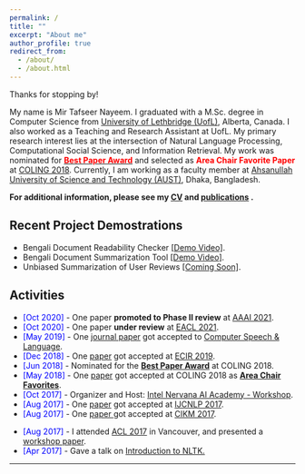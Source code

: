 ```yaml
---
permalink: /
title: ""
excerpt: "About me"
author_profile: true
redirect_from: 
  - /about/
  - /about.html
---
```


Thanks for stopping by!

My name is Mir Tafseer Nayeem. I graduated with a M.Sc. degree in Computer Science from [University of Lethbridge (UofL)](https://www.uleth.ca/), Alberta, Canada. I also worked as a Teaching and Research Assistant at UofL.  My primary research interest lies at the intersection of Natural Language Processing, Computational Social Science, and Information Retrieval. My work was nominated for [<span style="color:Red"> **Best Paper Award**</span>](http://coling2018.org/coling-2018-best-papers/) and selected as <span style="color:Red"> **Area Chair Favorite Paper** </span> at [COLING 2018](http://coling2018.org). Currently, I am working as a faculty member at [Ahsanullah University of Science and Technology (AUST)](http://aust.edu/cse/index.htm), Dhaka, Bangladesh. 

**For additional information, please see my [CV](https://tafseer-nayeem.github.io/cv/) and [publications](https://tafseer-nayeem.github.io/publications/) .**


## Recent Project Demostrations 

* Bengali Document Readability Checker [[Demo Video]](https://youtu.be/U05Pf9Y4tCQ).
* Bengali Document Summarization Tool [[Demo Video]](https://youtu.be/LrnskktiXcg).
* Unbiased Summarization of User Reviews [[Coming Soon]](https://www.youtube.com/channel/UCfFEgu4mEqFNoqyJOvjKtQg).



## Activities 

* <span style="color:Blue"> [Oct 2020] </span> - One paper **promoted to Phase II review** at [AAAI 2021](https://aaai.org/Conferences/AAAI-21/).
* <span style="color:Blue"> [Oct 2020] </span> - One paper **under review** at [EACL 2021](https://2021.eacl.org/).
* <span style="color:Blue"> [May 2019] </span> - One [journal paper](https://www.sciencedirect.com/science/article/pii/S0885230818303449) got accepted to  [Computer Speech & Language](https://www.journals.elsevier.com/computer-speech-and-language).
* <span style="color:Blue"> [Dec 2018] </span> - One [paper](https://link.springer.com/chapter/10.1007/978-3-030-15719-7_14) got accepted at [ECIR 2019](http://ecir2019.org/).
* <span style="color:Blue"> [Jun 2018] </span> - Nominated for the [**Best Paper Award**](http://coling2018.org/coling-2018-best-papers/) at COLING 2018.
* <span style="color:Blue"> [May 2018] </span> - One [paper](http://aclweb.org/anthology/C18-1102) got accepted at COLING 2018 as [**Area Chair Favorites**](http://coling2018.org/coling-2018-best-papers/). 
* <span style="color:Blue"> [Oct 2017] </span> - Organizer and Host: [Intel Nervana AI Academy - Workshop](https://www.intel.ai/).
* <span style="color:Blue"> [Aug 2017] </span> - One [paper](http://www.aclweb.org/anthology/I17-2071) got accepted at [IJCNLP 2017](http://ijcnlp2017.org/site/page.aspx?pid=901&sid=1133&lang=en).
* <span style="color:Blue"> [Aug 2017] </span> - One [paper ](https://dl.acm.org/citation.cfm?id=3133106) got accepted at [CIKM 2017](http://www.cikmconference.org/CIKM2017/index.html).
<!--- * <span style="color:Blue"> [Sep 2017]  </span> - Successfully defended my [M.Sc. Thesis](https://opus.uleth.ca/bitstream/handle/10133/4993/NAYEEM_MIR_TAFSEER_MSC_2017.pdf). -->
* <span style="color:Blue"> [Aug 2017] </span> - I attended [ACL 2017](http://acl2017.org/) in Vancouver, and presented a [workshop paper](http://www.aclweb.org/anthology/W17-2407).  
* <span style="color:Blue"> [Apr 2017] </span> - Gave a talk on [Introduction to NLTK.](https://tafseer-nayeem.github.io/files/Introduction_to_NLTK.pdf)

-----------



